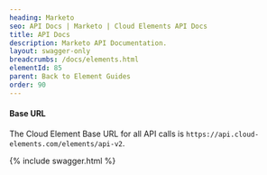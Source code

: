 ```yaml
---
heading: Marketo
seo: API Docs | Marketo | Cloud Elements API Docs
title: API Docs
description: Marketo API Documentation.
layout: swagger-only
breadcrumbs: /docs/elements.html
elementId: 85
parent: Back to Element Guides
order: 90
---
```


#### Base URL

The Cloud Element Base URL for all API calls is `https://api.cloud-elements.com/elements/api-v2`.

{% include swagger.html %}
